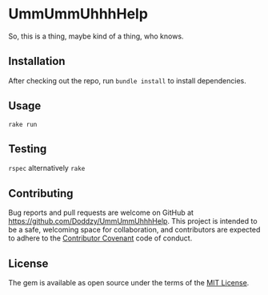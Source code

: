 # UmmUmmUhhhHelp

So, this is a thing, maybe kind of a thing, who knows.

## Installation

After checking out the repo, run `bundle install` to install dependencies.

## Usage

`rake run`

## Testing

`rspec` alternatively `rake`

## Contributing

Bug reports and pull requests are welcome on GitHub at https://github.com/Doddzy/UmmUmmUhhhHelp. This project is intended to be a safe, welcoming space for collaboration, and contributors are expected to adhere to the [Contributor Covenant](http://contributor-covenant.org) code of conduct.


## License

The gem is available as open source under the terms of the [MIT License](http://opensource.org/licenses/MIT).
